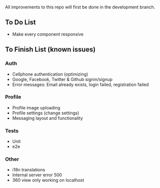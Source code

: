 All improvements to this repo will first be done in the development branch.

## To Do List 
* Make every component responsive

## To Finish List (known issues)
### Auth
* Cellphone authentication (optimizing)
* Google, Facebook, Twitter & Github signin/signup
* Error messages: Email already exists, login failed, registration failed

### Profile
* Profile image uploading
* Profile settings (change settings)
* Messaging layout and functionality

### Tests
* Unit
* e2e

### Other
* i18n translations
* Internal server error 500
* 360 view only working on localhost
